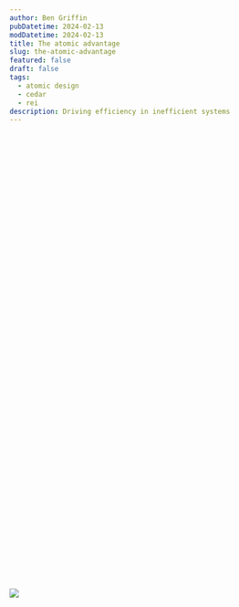 ```yaml
---
author: Ben Griffin
pubDatetime: 2024-02-13
modDatetime: 2024-02-13
title: The atomic advantage
slug: the-atomic-advantage
featured: false
draft: false
tags:
  - atomic design
  - cedar
  - rei
description: Driving efficiency in inefficient systems
---
```


<img src="/assets/logo.png" style="padding: 50rem 0; border: none;"/>
